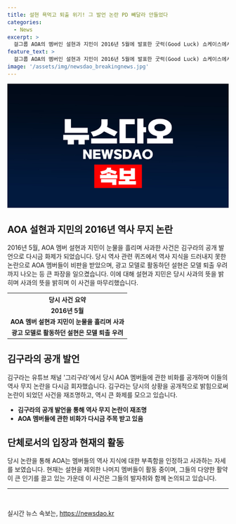 ```yaml
---
title: 설현 욕먹고 퇴출 위기! 그 발언 논란 PD 빼달라 안들었다
categories:
  - News
excerpt: >
  걸그룹 AOA의 멤버인 설현과 지민이 2016년 5월에 발표한 굿럭(Good Luck) 쇼케이스에서 과거 논란에 대해 사과하는 모습이 이목을 끈다. 방송인 김구라가 관련된 비화를 공개하며 주목받았는데, 당시 역사 관련 퀴즈를 푸는 과정에서 역사에 대한 이해도가 부족한 장면이 화제가 되었다. 이에 대중들로부터 비난을 받아 모델 퇴출까지 우려되었고, 두 사람은 눈물을 흘리며 사과했다. 김구라는 그 당시 상황을 공개하며 PD의 결정에 대한 비판을 제기했다. 이러한 이야기가 논란을 불러일으키며 이목을 집중시킨다.
feature_text: >
  걸그룹 AOA의 멤버인 설현과 지민이 2016년 5월에 발표한 굿럭(Good Luck) 쇼케이스에서 과거 논란에 대해 사과하는 모습이 이목을 끈다. 방송인 김구라가 관련된 비화를 공개하며 주목받았는데, 당시 역사 관련 퀴즈를 푸는 과정에서 역사에 대한 이해도가 부족한 장면이 화제가 되었다. 이에 대중들로부터 비난을 받아 모델 퇴출까지 우려되었고, 두 사람은 눈물을 흘리며 사과했다. 김구라는 그 당시 상황을 공개하며 PD의 결정에 대한 비판을 제기했다. 이러한 이야기가 논란을 불러일으키며 이목을 집중시킨다.
image: '/assets/img/newsdao_breakingnews.jpg'
---
```


<p><img src="/assets/img/newsdao_breakingnews.jpg" alt="pcversion 속보" /></p>

<h2 data-ke-size="size26">AOA 설현과 지민의 2016년 역사 무지 논란</h2>

<p data-ke-size="size16">2016년 5월, AOA 멤버 설현과 지민이 눈물을 흘리며 사과한 사건은 김구라의 공개 발언으로 다시금 화제가 되었습니다. 당시 역사 관련 퀴즈에서 역사 지식을 드러내지 못한 논란으로 AOA 멤버들이 비판을 받았으며, 광고 모델로 활동하던 설현은 모델 퇴출 우려까지 나오는 등 큰 파장을 일으켰습니다. 이에 대해 설현과 지민은 당시 사과의 뜻을 밝히며 사과의 뜻을 밝히며 이 사건을 마무리했습니다.</p>

<table>
  <tr>
    <th><b>당시 사건 요약</b></th>
  </tr>
  <tr>
    <td style="text-align: center; height: 17px;"><b>2016년 5월</b></td>
  </tr>
  <tr>
    <td style="text-align: center; height: 17px;"><b>AOA 멤버 설현과 지민이 눈물을 흘리며 사과</b></td>
  </tr>
  <tr>
    <td style="text-align: center; height: 17px;"><b>광고 모델로 활동하던 설현은 모델 퇴출 우려</b></td>
  </tr>
</table>

<h2 data-ke-size="size26">김구라의 공개 발언</h2>

<p data-ke-size="size16">김구라는 유튜브 채널 '그리구라'에서 당시 AOA 멤버들에 관한 비화를 공개하며 이들의 역사 무지 논란을 다시금 회자했습니다. 김구라는 당시의 상황을 공개적으로 밝힘으로써 논란이 되었던 사건을 재조명하고, 역시 큰 화제를 모으고 있습니다.</p>

<ul>
  <li><b>김구라의 공개 발언을 통해 역사 무지 논란이 재조명</b></li>
  <li><b>AOA 멤버들에 관한 비화가 다시금 주목 받고 있음</b></li>
</ul>

<h2 data-ke-size="size26">단체로서의 입장과 현재의 활동</h2>

<p data-ke-size="size16">당시 논란을 통해 AOA는 멤버들의 역사 지식에 대한 부족함을 인정하고 사과하는 자세를 보였습니다. 현재는 설현을 제외한 나머지 멤버들이 활동 중이며, 그들의 다양한 활약이 큰 인기를 끌고 있는 가운데 이 사건은 그들의 발자취와 함께 논의되고 있습니다.</p>

<hr>

<p data-ke-size="size16">&nbsp;</p>
실시간 뉴스 속보는, <a href="https://newsdao.kr" rel="dofollow">https://newsdao.kr</a>


